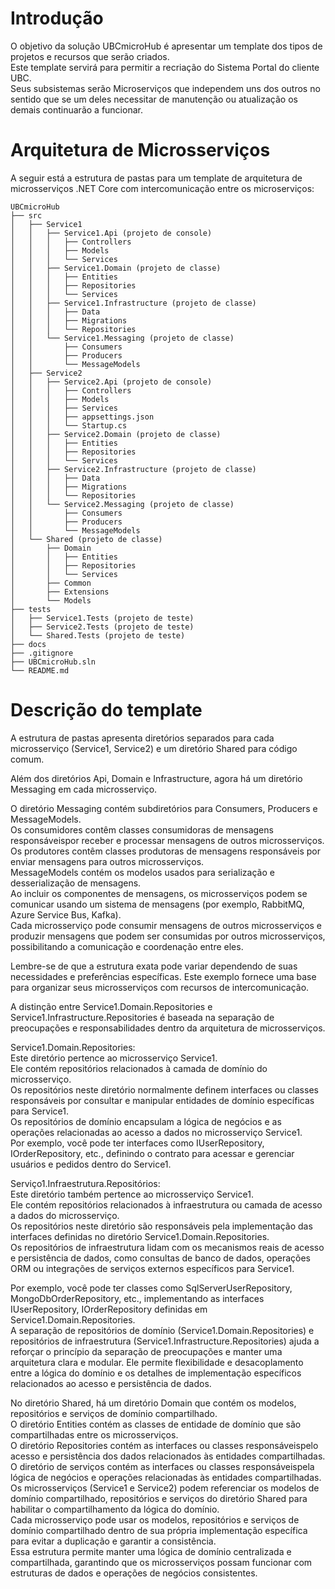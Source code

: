 # Introdução
O objetivo da solução UBCmicroHub é apresentar um template dos tipos de projetos e recursos que serão criados.  
Este template servirá para permitir a recriação do Sistema Portal do cliente UBC.  
Seus subsistemas serão Microserviços que independem uns dos outros no sentido que se um deles necessitar de manutenção ou atualização os demais continuarão a funcionar.

# Arquitetura de Microsserviços
A seguir está a estrutura de pastas para um template de arquitetura de microsserviços .NET Core com intercomunicação entre os microserviços:

```
UBCmicroHub
├── src
│   ├── Service1
│   │   ├── Service1.Api (projeto de console)
│   │   │   ├── Controllers
│   │   │   ├── Models
│   │   │   └── Services
│   │   ├── Service1.Domain (projeto de classe)
│   │   │   ├── Entities
│   │   │   ├── Repositories
│   │   │   └── Services
│   │   ├── Service1.Infrastructure (projeto de classe)
│   │   │   ├── Data
│   │   │   ├── Migrations
│   │   │   └── Repositories
│   │   └── Service1.Messaging (projeto de classe)
│   │       ├── Consumers
│   │       ├── Producers
│   │       └── MessageModels
│   ├── Service2
│   │   ├── Service2.Api (projeto de console)
│   │   │   ├── Controllers
│   │   │   ├── Models
│   │   │   ├── Services
│   │   │   ├── appsettings.json
│   │   │   └── Startup.cs
│   │   ├── Service2.Domain (projeto de classe)
│   │   │   ├── Entities
│   │   │   ├── Repositories
│   │   │   └── Services
│   │   ├── Service2.Infrastructure (projeto de classe)
│   │   │   ├── Data
│   │   │   ├── Migrations
│   │   │   └── Repositories
│   │   └── Service2.Messaging (projeto de classe)
│   │       ├── Consumers
│   │       ├── Producers
│   │       └── MessageModels
│   └── Shared (projeto de classe)
│       ├── Domain
│       │   ├── Entities
│       │   ├── Repositories
│       │   └── Services
│       ├── Common
│       ├── Extensions
│       └── Models
├── tests
│   ├── Service1.Tests (projeto de teste)
│   ├── Service2.Tests (projeto de teste)
│   └── Shared.Tests (projeto de teste)
├── docs
├── .gitignore
├── UBCmicroHub.sln
└── README.md
```

# Descrição do template
A estrutura de pastas apresenta diretórios separados para cada microsserviço (Service1, Service2) e um diretório Shared para código comum.

Além dos diretórios Api, Domain e Infrastructure, agora há um diretório Messaging em cada microsserviço.

O diretório Messaging contém subdiretórios para Consumers, Producers e MessageModels.  
Os consumidores contêm classes consumidoras de mensagens responsáveis ​​por receber e processar mensagens de outros microsserviços.  
Os produtores contêm classes produtoras de mensagens responsáveis ​​por enviar mensagens para outros microsserviços.  
MessageModels contém os modelos usados ​​para serialização e desserialização de mensagens.  
Ao incluir os componentes de mensagens, os microsserviços podem se comunicar usando um sistema de mensagens (por exemplo, RabbitMQ, Azure Service Bus, Kafka).  
Cada microsserviço pode consumir mensagens de outros microsserviços e produzir mensagens que podem ser consumidas por outros microsserviços, possibilitando a comunicação e coordenação entre eles.  

Lembre-se de que a estrutura exata pode variar dependendo de suas necessidades e preferências específicas. Este exemplo fornece uma base para organizar seus microsserviços com recursos de intercomunicação.

A distinção entre Service1.Domain.Repositories e Service1.Infrastructure.Repositories é baseada na separação de preocupações e responsabilidades dentro da arquitetura de microsserviços.

Service1.Domain.Repositories:  
Este diretório pertence ao microsserviço Service1.  
Ele contém repositórios relacionados à camada de domínio do microsserviço.  
Os repositórios neste diretório normalmente definem interfaces ou classes responsáveis ​​por consultar e manipular entidades de domínio específicas para Service1.  
Os repositórios de domínio encapsulam a lógica de negócios e as operações relacionadas ao acesso a dados no microsserviço Service1.  
Por exemplo, você pode ter interfaces como IUserRepository, IOrderRepository, etc., definindo o contrato para acessar e gerenciar usuários e pedidos dentro do Service1.  

Serviço1.Infraestrutura.Repositórios:  
Este diretório também pertence ao microsserviço Service1.  
Ele contém repositórios relacionados à infraestrutura ou camada de acesso a dados do microsserviço.  
Os repositórios neste diretório são responsáveis ​​pela implementação das interfaces definidas no diretório Service1.Domain.Repositories.  
Os repositórios de infraestrutura lidam com os mecanismos reais de acesso e persistência de dados, como consultas de banco de dados, operações ORM ou integrações de serviços externos específicos para Service1.  

Por exemplo, você pode ter classes como SqlServerUserRepository, MongoDbOrderRepository, etc., implementando as interfaces IUserRepository, IOrderRepository definidas em Service1.Domain.Repositories.  
A separação de repositórios de domínio (Service1.Domain.Repositories) e repositórios de infraestrutura (Service1.Infrastructure.Repositories) ajuda a reforçar o princípio da separação de preocupações e manter uma arquitetura clara e modular. Ele permite flexibilidade e desacoplamento entre a lógica do domínio e os detalhes de implementação específicos relacionados ao acesso e persistência de dados.  

No diretório Shared, há um diretório Domain que contém os modelos, repositórios e serviços de domínio compartilhado.  
O diretório Entities contém as classes de entidade de domínio que são compartilhadas entre os microsserviços.  
O diretório Repositories contém as interfaces ou classes responsáveis ​​pelo acesso e persistência dos dados relacionados às entidades compartilhadas.  
O diretório de serviços contém as interfaces ou classes responsáveis ​​pela lógica de negócios e operações relacionadas às entidades compartilhadas.  
Os microsserviços (Service1 e Service2) podem referenciar os modelos de domínio compartilhado, repositórios e serviços do diretório Shared para habilitar o compartilhamento da lógica do domínio.  
Cada microsserviço pode usar os modelos, repositórios e serviços de domínio compartilhado dentro de sua própria implementação específica para evitar a duplicação e garantir a consistência.  
Essa estrutura permite manter uma lógica de domínio centralizada e compartilhada, garantindo que os microsserviços possam funcionar com estruturas de dados e operações de negócios consistentes.  
